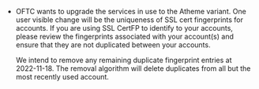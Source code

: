  * OFTC wants to upgrade the services in use to the Atheme variant.
   One user visible change will be the uniqueness of SSL cert fingerprints for
   accounts. If you are using SSL CertFP to identify to your accounts, please
   review the fingerprints associated with your account(s) and ensure that they
   are not duplicated between your accounts.

   We intend to remove any remaining duplicate fingerprint entries at 2022-11-18.
   The removal algorithm will delete duplicates from all but the most recently used account.
